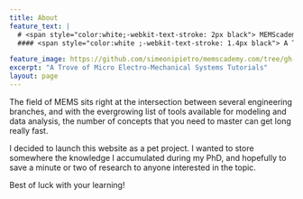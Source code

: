 ```yaml
---
title: About
feature_text: |
  # <span style="color:white;-webkit-text-stroke: 2px black"> MEMScademy </span>
  #### <span style="color:white ;-webkit-text-stroke: 1.4px black"> A Trove of Micro Electro-Mechanical Systems Tutorials </span>

feature_image: https://github.com/simeonipietro/memscademy.com/tree/gh-pages/assets/home.jpg
excerpt: "A Trove of Micro Electro-Mechanical Systems Tutorials"
layout: page
---
```


The field of MEMS sits right at the intersection between several engineering branches, and with the evergrowing list of tools available for modeling and data analysis, the number of concepts that you need to master can get long really fast.

I decided to launch this website as a pet project. I wanted to store somewhere the knowledge I accumulated during my PhD, and hopefully to save a minute or two of research to anyone interested in the topic.

Best of luck with your learning!
